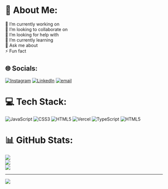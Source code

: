 # 💫 About Me:
🔭 I’m currently working on<br>👯 I’m looking to collaborate on<br>🤝 I’m looking for help with<br>🌱 I’m currently learning<br>💬 Ask me about<br>⚡ Fun fact


## 🌐 Socials:
[![Instagram](https://img.shields.io/badge/Instagram-%23E4405F.svg?logo=Instagram&logoColor=white)](https://instagram.com/m._.ayannn) [![LinkedIn](https://img.shields.io/badge/LinkedIn-%230077B5.svg?logo=linkedin&logoColor=white)](https://linkedin.com/in/ayan-khan-a2b2452ba/) [![email](https://img.shields.io/badge/Email-D14836?logo=gmail&logoColor=white)](mailto:ayankhan776400@gmail.com) 

# 💻 Tech Stack:
![JavaScript](https://img.shields.io/badge/javascript-%23323330.svg?style=for-the-badge&logo=javascript&logoColor=%23F7DF1E) ![CSS3](https://img.shields.io/badge/css3-%231572B6.svg?style=for-the-badge&logo=css3&logoColor=white) ![HTML5](https://img.shields.io/badge/html5-%23E34F26.svg?style=for-the-badge&logo=html5&logoColor=white) ![Vercel](https://img.shields.io/badge/vercel-%23000000.svg?style=for-the-badge&logo=vercel&logoColor=white) ![TypeScript](https://img.shields.io/badge/typescript-%23007ACC.svg?style=for-the-badge&logo=typescript&logoColor=white) ![HTML5](https://img.shields.io/badge/html5-%23E34F26.svg?style=for-the-badge&logo=html5&logoColor=white)
# 📊 GitHub Stats:
![](https://github-readme-stats.vercel.app/api?username=AyanMunawar&theme=gotham&hide_border=false&include_all_commits=false&count_private=false)<br/>
![](https://nirzak-streak-stats.vercel.app/?user=AyanMunawar&theme=gotham&hide_border=false)<br/>
![](https://github-readme-stats.vercel.app/api/top-langs/?username=AyanMunawar&theme=gotham&hide_border=false&include_all_commits=false&count_private=false&layout=compact)

---
[![](https://visitcount.itsvg.in/api?id=AyanMunawar&icon=0&color=0)](https://visitcount.itsvg.in)

<!-- Proudly created with GPRM ( https://gprm.itsvg.in ) -->
